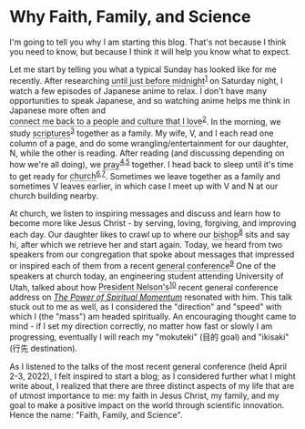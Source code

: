 # Why Faith, Family, and Science

I'm going to tell you why I am starting this blog. That's not because I think you need
to know, but because I think it will help you know what to expect.

Let me start by telling you what a typical Sunday has looked like for me recently. After
researching <span class="tooltip">until just before midnight
    <span class="tooltiptext">I don't work on Sundays as part of my
    personal efforts to keep the Sabbath day holy.</span></span><sup>[1][sabbath-day]</sup>
on Saturday night, I watch a few episodes of Japanese anime to relax. I don't have many opportunities to speak Japanese,
and so watching anime helps me think in Japanese more often and <span class="tooltip"> connect me back to a people and culture that I love
    <span class="tooltiptext">I served as a representative of
  Jesus Christ as a full-time missionary for two years in Japan from 2013 to
  2015.</span> </span><sup>[2][missionary]</sup>.
In the morning, we study <span class="tooltip"> scriptures
    <span class="tooltiptext">Scriptures are inspired texts recorded by ancient prophets
    as directed by God. I study from the Bible (Old and New Testaments), The Book of Mormon, Doctrine and Covenants, and
    the Pearl of Great Price.</span></span><sup>[3][scriptures]</sup>
together as a family. My wife, V, and I each read one column of a
page, and do some wrangling/entertainment for our daughter, N, while the other is reading. After
reading (and discussing depending on how we're all doing), we <span class="tooltip"> pray
    <span class="tooltiptext">Prayer is a conversation with God, during
    which we can express gratitude and ask for help and guidance in our lives. See page 303
    of the The Book of Mormon, Alma 37:37: "Counsel with the Lord in all thy doings, and he will direct thee for good"</span></span><sup>[4][prayer],[5][prayer-2]</sup>
together. I head back to sleep until it's time to get ready for <span class="tooltip">church
  <span class="tooltiptext">Each Sunday, we go to church for a two hour meeting that
  usually consists of prayer, singing, sermons followed by breaking out into
  age-specific lessons and discussions. The most important part of Sunday is the
  Sacrament which helps us to remember Jesus Christ and renew promises we've made to
  follow Him.</span></span><sup>[6][church],[7][church-2]</sup>.
Sometimes we leave together as a family and sometimes V leaves earlier, in which case
I meet up with V and N at our church building nearby.

At church, we listen to inspiring messages and discuss and learn how to become more like
Jesus Christ - by serving, loving, forgiving, and improving each day. Our daughter likes
to crawl up to where our <span class="tooltip">bishop
  <span class="tooltiptext">A bishop is the leader of a congregration
  who makes sure that people's needs are met. A bishop serves on a volunteer basis, and
  the assignment to be bishop, as with other assignments in the church, rotates
  periodically.</span> </span><sup>[8][bishop]</sup>
sits and say hi, after which we retrieve her and start again.
Today, we heard from two speakers from our congregation that spoke about messages that
impressed or inspired each of them from a recent <span class="tooltip">general conference
  <span class="tooltiptext">General conference is a global, bi-annual
  broadcast of "talks from religious leaders and performances of sacred music" where
  we "hear from modern-day prophets about God's message for us today".</span>
  </span><sup>[9][general-conference]</sup>
One of the speakers at church today, an engineering student attending
University of Utah, talked about how <span class="tooltip">President Nelson's
    <span class="tooltiptext">President Nelson is the prophet and President
    of The Church of Jesus Christ of Latter-day Saints (2018-present).</span>
    </span><sup>[10][prophet]</sup>
recent general conference address on [_The Power of Spiritual
Momentum_](https://www.churchofjesuschrist.org/study/general-conference/2022/04/47nelson)
resonated with him. This talk stuck out to me as well, as I considered the "direction"
and "speed" with which I (the "mass") am headed spiritually. An encouraging thought came
to mind - if I set my direction correctly, no matter how fast or slowly I am
progressing, eventually I will reach my "mokuteki" (目的 goal) and "ikisaki" (行先
destination).

As I listened to the talks of the most recent general conference (held April 2-3, 2022),
I felt inspired to start a blog; as I considered further what I might write about, I
realized that there are three distinct aspects of my life that are of utmost importance
to me: my faith in Jesus Christ, my family, and my goal to make a positive impact on the
world through scientific innovation. Hence the name: "Faith, Family, and Science".

<!-- <span class="tooltip">Example tooltip
  <span class="tooltiptext">Tooltip text</span>
</span> -->

<!-- not sure how to make this available to every md file w/o just copy-pasting -->

<style>
.tooltip {
  position: relative;
  display: inline-block;
  border-bottom: 1px dotted black;
}

.tooltip .tooltiptext {
  visibility: hidden;
  width: 120px;
  background-color: black;
  color: #fff;
  text-align: center;
  border-radius: 6px;
  padding: 5px 0;
  position: absolute;
  z-index: 1;
  bottom: 150%;
  left: 50%;
  margin-left: -60px;
}

.tooltip .tooltiptext::after {
  content: "";
  position: absolute;
  top: 100%;
  left: 50%;
  margin-left: -5px;
  border-width: 5px;
  border-style: solid;
  border-color: black transparent transparent transparent;
}

.tooltip:hover .tooltiptext {
  visibility: visible;
}
</style>

[sabbath-day]:
    https://www.churchofjesuschrist.org/comeuntochrist/belong/sunday-services/3-ways-to-keep-the-sabbath-day-holy

[missionary]:
    https://www.churchofjesuschrist.org/comeuntochrist/belong/share-goodness/10-things-to-know-about-missionaries

[scriptures]:
    https://www.churchofjesuschrist.org/comeuntochrist/believe/overview-series/scriptures

[prayer]:
    https://www.churchofjesuschrist.org/comeuntochrist/believe/book-of-mormon/prayer-in-the-book-of-mormon

[prayer-2]:
    https://www.churchofjesuschrist.org/comeuntochrist/believe/god/10-meaniningful-benefits-of-prayer

[church]:
    https://www.churchofjesuschrist.org/comeuntochrist/belong/sunday-services/what-to-expect-at-church

[church-2]:
    https://www.churchofjesuschrist.org/comeuntochrist/belong/sunday-services/what-are-sunday-services-like

[bishop]:
    https://www.churchofjesuschrist.org/comeuntochrist/belong/a-place-for-everyone/a-church-of-volunteers

[general-conference]:
    https://www.churchofjesuschrist.org/comeuntochrist/article/general-conference-gods-word-for-today

[prophet]:
    https://www.churchofjesuschrist.org/comeuntochrist/believe/restoration/god-speaks-to-us-through-prophets

<!-- Code Graveyard -->
<!-- [until just before midnight](# "I don't work on Sundays as part of my
personal efforts to keep the Sabbath day holy.") -->
<!-- [connect me back to a people and culture that I love](# "I served as a representative of
Jesus Christ as a full-time missionary for two years in Japan from 2013 to 2015.") -->

<!-- never got the following working -->
<!-- <a
href="https://www.churchofjesuschrist.org/study/scriptures" data-toggle="tooltip"
    data-original-title=""> scriptures</a> -->
<!-- <a href=""
data-toggle="tooltip" data-original-title="Prayer is a conversation with God, during
which we can express gratitude and ask for help and guidance in our lives. See page 303
of the The Book of Mormon, Alma 37:37: 'Counsel with the Lord in all thy doings, and he will direct thee for good'"> pray</a> -->